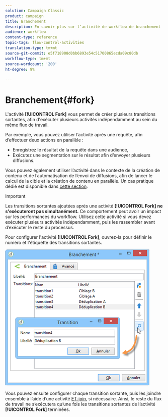 ```yaml
---
solution: Campaign Classic
product: campaign
title: Branchement
description: En savoir plus sur l’activité de workflow de branchement
audience: workflow
content-type: reference
topic-tags: flow-control-activities
translation-type: tm+mt
source-git-commit: e5f718908d0bb6893e54c51700865ecda09c80db
workflow-type: tm+mt
source-wordcount: '200'
ht-degree: 9%

---
```



# Branchement{#fork}

L&#39;activité **[!UICONTROL Fork]** vous permet de créer plusieurs transitions sortantes, afin d&#39;exécuter plusieurs activités indépendamment au sein du même flux de travail.

Par exemple, vous pouvez utiliser l’activité après une requête, afin d’effectuer deux actions en parallèle :

* Enregistrez le résultat de la requête dans une audience,
* Exécutez une segmentation sur le résultat afin d’envoyer plusieurs diffusions.

Vous pouvez également utiliser l’activité dans le contexte de la création de contenu et de l’automatisation de l’envoi de diffusions, afin de lancer le calcul de la cible et la création de contenu en parallèle. Un cas pratique dédié est disponible dans [cette section](../../delivery/using/automating-via-workflows.md#creating-the-delivery-and-its-content).

>[!IMPORTANT]
>
>Les transitions sortantes ajoutées après une activité **[!UICONTROL Fork]** **ne s&#39;exécuteront pas simultanément.** Ce comportement peut avoir un impact sur les performances du workflow. Utilisez cette activité si vous devez exécuter plusieurs activités indépendamment, puis les rassembler avant d’exécuter le reste du processus.

Pour configurer l&#39;activité **[!UICONTROL Fork]**, ouvrez-la pour définir le numéro et l&#39;étiquette des transitions sortantes.

![](assets/s_user_segmentation_fork.png)

Vous pouvez ensuite configurer chaque transition sortante, puis les joindre ensemble à l’aide d’une activité [ET-join](../../workflow/using/and-join.md), si nécessaire. Ainsi, le reste du flux de travail ne s’exécutera qu’une fois les transitions sortantes de l’activité **[!UICONTROL Fork]** terminées.
